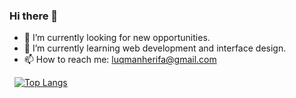 ### Hi there 👋

- 🔭 I’m currently looking for new opportunities.
- 🌱 I’m currently learning web development and interface design.
- 📫 How to reach me: luqmanherifa@gmail.com

&nbsp;&nbsp;[![Top Langs](https://github-readme-stats.vercel.app/api/top-langs/?username=luqmanherifa&layout=compact&langs_count=10&hide=shell,hack,scss,html,c%2B%2B,blade)](https://github.com/luqmanherifa)
